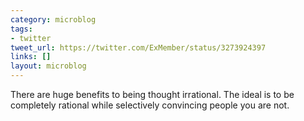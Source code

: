 ```yaml
---
category: microblog
tags:
- twitter
tweet_url: https://twitter.com/ExMember/status/3273924397
links: []
layout: microblog
---
```

There are huge benefits to being thought irrational. The ideal is to be completely rational while selectively convincing people you are not.
